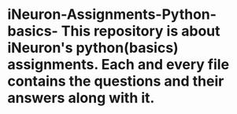 # iNeuron-Assignments-Python-basics- This repository is about iNeuron's python(basics) assignments. Each and every file contains the questions and their answers along with it.
